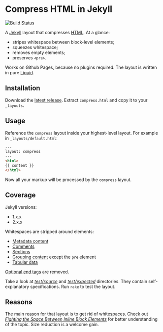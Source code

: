 Compress HTML in Jekyll
====================

[![Build Status](https://travis-ci.org/penibelst/jekyll-compress-html.svg?branch=master)](https://travis-ci.org/penibelst/jekyll-compress-html)

A [Jekyll][0] layout that compresses [HTML][1]. At a glance:

* stripes whitespace between block-level elements;
* squeezes whitespace;
* removes empty elements;
* preserves `<pre>`.

Works on Github Pages, because no plugins required. The layout is written in pure [Liquid][2].

## Installation

Download the [latest release][4]. Extract `compress.html` and copy it to your `_layouts`.

## Usage

Reference the `compress` layout inside your highest-level layout. For example in `_layouts/default.html`:

```html
---
layout: compress
---
<html>
{{ content }}
</html>
```

Now all your markup will be processed by the `compress` layout.

## Coverage

Jekyll versions:

* 1.x.x
* 2.x.x

Whitespaces are stripped around elements:

* [Metadata content][8]
* [Comments][8]
* [Sections][5]
* [Grouping content][6] except the `pre` element
* [Tabular data][7]

[Optional end tags][9] are removed.

Take a look at *[test/source](test/source)* and *[test/expected](test/expected)* directories. They contain self-explanatory specifications. Run `rake` to test the layout.

## Reasons

The main reason for that layout is to get rid of whitespaces. Check out *[Fighting the Space Between Inline Block Elements][3]* for better understanding of the topic. Size reduction is a welcome gain.

[0]: http://jekyllrb.com/
[1]: http://www.w3.org/TR/html5/
[2]: http://docs.shopify.com/themes/liquid-basics
[3]: http://css-tricks.com/fighting-the-space-between-inline-block-elements/
[4]: https://github.com/penibelst/jekyll-compress-html/releases/latest
[5]: http://www.whatwg.org/specs/web-apps/current-work/multipage/sections.html
[6]: http://www.whatwg.org/specs/web-apps/current-work/multipage/grouping-content.html
[7]: http://www.whatwg.org/specs/web-apps/current-work/multipage/tabular-data.html
[8]: http://www.whatwg.org/specs/web-apps/current-work/multipage/semantics.html
[9]: http://www.whatwg.org/specs/web-apps/current-work/multipage/syntax.html#optional-tags
